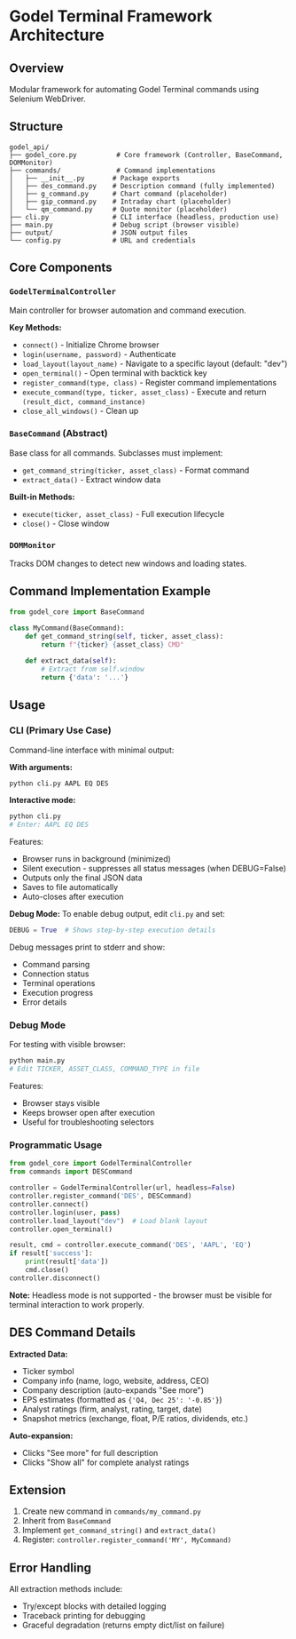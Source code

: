 # Godel Terminal Framework Architecture

## Overview
Modular framework for automating Godel Terminal commands using Selenium WebDriver.

## Structure

```
godel_api/
├── godel_core.py          # Core framework (Controller, BaseCommand, DOMMonitor)
├── commands/              # Command implementations
│   ├── __init__.py       # Package exports
│   ├── des_command.py    # Description command (fully implemented)
│   ├── g_command.py      # Chart command (placeholder)
│   ├── gip_command.py    # Intraday chart (placeholder)
│   └── qm_command.py     # Quote monitor (placeholder)
├── cli.py                # CLI interface (headless, production use)
├── main.py               # Debug script (browser visible)
├── output/               # JSON output files
└── config.py             # URL and credentials
```

## Core Components

### `GodelTerminalController`
Main controller for browser automation and command execution.

**Key Methods:**
- `connect()` - Initialize Chrome browser
- `login(username, password)` - Authenticate
- `load_layout(layout_name)` - Navigate to a specific layout (default: "dev")
- `open_terminal()` - Open terminal with backtick key
- `register_command(type, class)` - Register command implementations
- `execute_command(type, ticker, asset_class)` - Execute and return `(result_dict, command_instance)`
- `close_all_windows()` - Clean up

### `BaseCommand` (Abstract)
Base class for all commands. Subclasses must implement:
- `get_command_string(ticker, asset_class)` - Format command
- `extract_data()` - Extract window data

**Built-in Methods:**
- `execute(ticker, asset_class)` - Full execution lifecycle
- `close()` - Close window

### `DOMMonitor`
Tracks DOM changes to detect new windows and loading states.

## Command Implementation Example

```python
from godel_core import BaseCommand

class MyCommand(BaseCommand):
    def get_command_string(self, ticker, asset_class):
        return f"{ticker} {asset_class} CMD"
    
    def extract_data(self):
        # Extract from self.window
        return {'data': '...'}
```

## Usage

### CLI (Primary Use Case)
Command-line interface with minimal output:

**With arguments:**
```bash
python cli.py AAPL EQ DES
```

**Interactive mode:**
```bash
python cli.py
# Enter: AAPL EQ DES
```

Features:
- Browser runs in background (minimized)
- Silent execution - suppresses all status messages (when DEBUG=False)
- Outputs only the final JSON data
- Saves to file automatically
- Auto-closes after execution

**Debug Mode:**
To enable debug output, edit `cli.py` and set:
```python
DEBUG = True  # Shows step-by-step execution details
```
Debug messages print to stderr and show:
- Command parsing
- Connection status
- Terminal operations
- Execution progress
- Error details

### Debug Mode
For testing with visible browser:
```bash
python main.py
# Edit TICKER, ASSET_CLASS, COMMAND_TYPE in file
```

Features:
- Browser stays visible
- Keeps browser open after execution
- Useful for troubleshooting selectors

### Programmatic Usage
```python
from godel_core import GodelTerminalController
from commands import DESCommand

controller = GodelTerminalController(url, headless=False)
controller.register_command('DES', DESCommand)
controller.connect()
controller.login(user, pass)
controller.load_layout("dev")  # Load blank layout
controller.open_terminal()

result, cmd = controller.execute_command('DES', 'AAPL', 'EQ')
if result['success']:
    print(result['data'])
    cmd.close()
controller.disconnect()
```

**Note:** Headless mode is not supported - the browser must be visible for terminal interaction to work properly.

## DES Command Details

**Extracted Data:**
- Ticker symbol
- Company info (name, logo, website, address, CEO)
- Company description (auto-expands "See more")
- EPS estimates (formatted as `{'Q4, Dec 25': '-0.85'}`)
- Analyst ratings (firm, analyst, rating, target, date)
- Snapshot metrics (exchange, float, P/E ratios, dividends, etc.)

**Auto-expansion:**
- Clicks "See more" for full description
- Clicks "Show all" for complete analyst ratings

## Extension

1. Create new command in `commands/my_command.py`
2. Inherit from `BaseCommand`
3. Implement `get_command_string()` and `extract_data()`
4. Register: `controller.register_command('MY', MyCommand)`

## Error Handling

All extraction methods include:
- Try/except blocks with detailed logging
- Traceback printing for debugging
- Graceful degradation (returns empty dict/list on failure) 